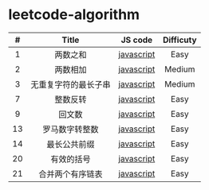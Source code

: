 # leetcode-algorithm


| # | Title | JS code | Difficuty |
| :-----------: | :-----------: | :-----------: | :-----------: |
| 1 | 两数之和  | [javascript](./solutions/001-两数之和/two-sum.js) | Easy |
| 2 | 两数相加  | [javascript](./solutions/002-两数相加/add-two-numbers.js) | Medium |
| 3 | 无重复字符的最长子串 | [javascript](./solutions/003-无重复字符的最长子串/length-of-longest-substring.js) | Medium |
| 7 | 整数反转  | [javascript](./solutions/007-整数反转/reverse-integer.js) | Easy |
| 9 | 回文数  | [javascript](./solutions/009-回文数/palindrome-number.js) | Easy |
| 13 | 罗马数字转整数  | [javascript](./solutions/013-罗马数字转整数/roman-to-integer.js.js) | Easy |
| 14 | 最长公共前缀  | [javascript](./solutions/014-最长公共前缀/longest-common-prefix.js.js) | Easy |
| 20 | 有效的括号  | [javascript](./solutions/020-有效的括号/valid-parentheses.js) | Easy |
| 21 | 合并两个有序链表  | [javascript](./solutions/021-合并两个有序链表/merge-two-lists.js) | Easy |